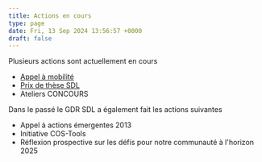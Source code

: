 ```yaml
---
title: Actions en cours
type: page
date: Fri, 13 Sep 2024 13:56:57 +0000
draft: false
---
```


Plusieurs actions sont actuellement en cours

  * [Appel à mobilité](https://gdr-gpl.cnrs.fr/?page_id=415)
  * [Prix de thèse SDL](https://gdr-gpl.cnrs.fr/?page_id=376)
  * Ateliers CONCOURS



Dans le passé le GDR SDL a également fait les actions suivantes

  * Appel à actions émergentes 2013
  * Initiative COS-Tools
  * Réflexion prospective sur les défis pour notre communauté à l'horizon 2025


